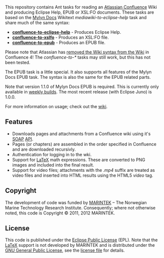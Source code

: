 This repository contains Ant tasks for reading an [Atlassian Confluence](http://www.atlassian.com/software/confluence/) Wiki and producing Eclipse Help, EPUB or XSL:FO documents. These tasks are based on the [Mylyn Docs](http://www.eclipse.org/projects/project.php?id=mylyn.docs) Wikitext *mediawiki-to-eclipse-help* task and share much of the same syntax:

* [**confluence-to-eclipse-help**](https://github.com/turesheim/no.marintek.mylyn.wikitext/wiki/confluence-to-eclipse-help) - Produces Eclipse Help.
* [**confluence-to-xslfo**](https://github.com/turesheim/no.marintek.mylyn.wikitext/wiki/confluence-to-xslfo) - Produces an XSL:FO file.
* [**confluence-to-epub**](https://github.com/turesheim/no.marintek.mylyn.wikitext/wiki/Confluence-to-EPUB) - Produces an EPUB file.

Please note that Atlassian has [removed the Wiki syntax from the Wiki](http://blogs.atlassian.com/2011/11/why-we-removed-wiki-markup-editor-in-confluence-4/) in Confluence 4! The *confluence-to-\** tasks may still work, but this has not been tested.

The EPUB task is a little special. It also supports all features of the Mylyn Docs EPUB task. The syntax is also the same for the EPUB related parts.

Note that version 1.1.0 of Mylyn Docs EPUB is required. This is currently only available in [weekly builds](http://download.eclipse.org/mylyn/snapshots/weekly/). The most recent release (with Eclipse Juno) is 1.0.0.

For more information on usage; check out the [wiki](https://github.com/turesheim/no.marintek.mylyn.wikitext/wiki).

Features
--------
* Downloads pages and attachments from a Confluence wiki using it's [SOAP](http://en.wikipedia.org/wiki/SOAP) [API](https://developer.atlassian.com/display/CONFDEV/Confluence+XML-RPC+and+SOAP+APIs).
* Pages (or chapters) are assembled in the order specified in Confluence and are downloaded recursivly.
* Authentication for logging in to the wki.
* Support for [LaTeX](http://en.wikipedia.org/wiki/LaTeX) math expressions. These are converted to PNG images and included into the final result.
* Support for video files; attachments with the *.mp4* suffix are treated as video files and inserted into HTML results using the HTML5 *video* tag.

Copyright
---------
The development of code was funded by [MARINTEK](http://www.sintef.no/Home/MARINTEK/) – The Norwegian Marine Technology Research Institute. Consequently; where not otherwise noted, this code is Copyright © 2011, 2012 MARINTEK.

License
-------
This code is published under the [Eclipse Public License](http://www.eclipse.org/legal/epl-v10.html) (EPL). Note
that the [LaTeX](http://en.wikipedia.org/wiki/LaTeX) support is not developed by MARINTEK and is distributed under the [GNU General Public License](http://www.gnu.org/licenses/gpl-2.0.html), see the [license file](no.marintek.mylyn.wikitext/blob/master/org.scilab.forge.jlatexmath/META-INF/LICENSE) for details.